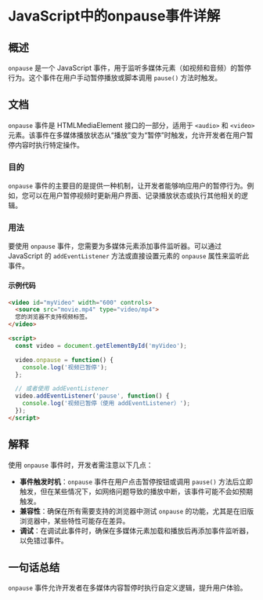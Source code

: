 <!--
Meta Description: # JavaScript中的onpause事件详解 ## 概述 `onpause` 是一个 JavaScript 事件，用于监听多媒体元素（如视频和音频）的暂停行为。这个事件在用户手动暂停播放或脚本调用 `pause()` 方法时触发。 ## 文档 `onpause` 事件是 HTMLMediaEl...
Meta Keywords: onpause, video, addeventlistener, pause, javascript
-->

# JavaScript中的onpause事件详解

## 概述
`onpause` 是一个 JavaScript 事件，用于监听多媒体元素（如视频和音频）的暂停行为。这个事件在用户手动暂停播放或脚本调用 `pause()` 方法时触发。

## 文档
`onpause` 事件是 HTMLMediaElement 接口的一部分，适用于 `<audio>` 和 `<video>` 元素。该事件在多媒体播放状态从“播放”变为“暂停”时触发，允许开发者在用户暂停内容时执行特定操作。

### 目的
`onpause` 事件的主要目的是提供一种机制，让开发者能够响应用户的暂停行为。例如，您可以在用户暂停视频时更新用户界面、记录播放状态或执行其他相关的逻辑。

### 用法
要使用 `onpause` 事件，您需要为多媒体元素添加事件监听器。可以通过 JavaScript 的 `addEventListener` 方法或直接设置元素的 `onpause` 属性来监听此事件。

#### 示例代码
```html
<video id="myVideo" width="600" controls>
  <source src="movie.mp4" type="video/mp4">
  您的浏览器不支持视频标签。
</video>

<script>
  const video = document.getElementById('myVideo');

  video.onpause = function() {
    console.log('视频已暂停');
  };

  // 或者使用 addEventListener
  video.addEventListener('pause', function() {
    console.log('视频已暂停（使用 addEventListener）');
  });
</script>
```

## 解释
使用 `onpause` 事件时，开发者需注意以下几点：

- **事件触发时机**：`onpause` 事件在用户点击暂停按钮或调用 `pause()` 方法后立即触发，但在某些情况下，如网络问题导致的播放中断，该事件可能不会如预期触发。
- **兼容性**：确保在所有需要支持的浏览器中测试 `onpause` 的功能，尤其是在旧版浏览器中，某些特性可能存在差异。
- **调试**：在调试此事件时，确保在多媒体元素加载和播放后再添加事件监听器，以免错过事件。

## 一句话总结
`onpause` 事件允许开发者在多媒体内容暂停时执行自定义逻辑，提升用户体验。